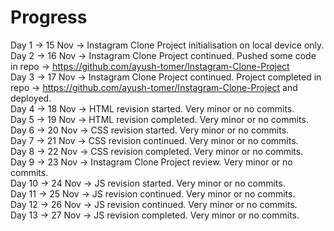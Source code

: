 # Progress
Day 1 -> 15 Nov -> Instagram Clone Project initialisation on local device only.<br>
Day 2 -> 16 Nov -> Instagram Clone Project continued. Pushed some code in repo -> https://github.com/ayush-tomer/Instagram-Clone-Project<br>
Day 3 -> 17 Nov -> Instagram Clone Project continued. Project completed in repo -> https://github.com/ayush-tomer/Instagram-Clone-Project and deployed.<br>
Day 4 -> 18 Nov -> HTML revision started. Very minor or no commits.<br>
Day 5 -> 19 Nov -> HTML revision completed. Very minor or no commits.<br>
Day 6 -> 20 Nov -> CSS revision started. Very minor or no commits.<br>
Day 7 -> 21 Nov -> CSS revision continued. Very minor or no commits.<br>
Day 8 -> 22 Nov -> CSS revision completed. Very minor or no commits.<br>
Day 9 -> 23 Nov -> Instagram Clone Project review. Very minor or no commits.<br>
Day 10 -> 24 Nov -> JS revision started. Very minor or no commits.<br>
Day 11 -> 25 Nov -> JS revision continued. Very minor or no commits.<br>
Day 12 -> 26 Nov -> JS revision continued. Very minor or no commits.<br>
Day 13 -> 27 Nov -> JS revision completed. Very minor or no commits.

